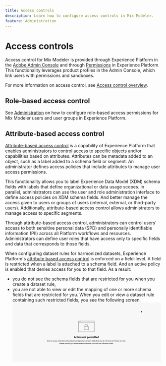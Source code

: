 ```yaml
---
title: Access controls
description: Learn how to configure access controls in Mix Modeler.
feature: Administration
---
```

# Access controls

Access control for Mix Modeler is provided through Experience Platform in the [Adobe Admin Console](https://adminconsole.adobe.com/) and through [Permissions](https://experienceleague.adobe.com/en/docs/experience-platform/access-control/home#platform-permissions) in Experience Platform. This functionality leverages product profiles in the Admin Console, which link users with permissions and sandboxes.

For more information on access control, see [Access control overview](https://experienceleague.adobe.com/en/docs/experience-platform/access-control/home).

## Role-based access control

See [Administration](../main-guide/administration.md) on how to configure role-based access permissions for Mix Modeler users and user groups in Experience Platform.

## Attribute-based access control

[Attribute-based access control](https://experienceleague.adobe.com/en/docs/experience-platform/access-control/abac/overview) is a capability of Experience Platform that enables administrators to control access to specific objects and/or capabilities based on attributes. Attributes can be metadata added to an object, such as a label added to a schema field or segment. An administrator defines access policies that include attributes to manage user access permissions.

This functionality allows you to label Experience Data Model (XDM) schema fields with labels that define organizational or data usage scopes. In parallel, administrators can use the user and role administration interface to define access policies on XDM schema fields. And better manage the access given to users or groups of users (internal, external, or third-party users). Additionally, attribute-based access control allows administrators to manage access to specific segments.

Through attribute-based access control, administrators can control users' access to both sensitive personal data (SPD) and personally identifiable information (PII) across all Platform workflows and resources. Administrators can define user roles that have access only to specific fields and data that corresponds to those fields.

When configuring dataset rules for harmonized datasets, Experience Platform's [attribute based access control](https://experienceleague.adobe.com/en/docs/experience-platform/access-control/abac/overview) is enforced on a field-level. A field is restricted when a label is attached to a schema field. And an active policy is enabled that denies access for you to that field. As a result:

* you do not see the schema fields that are restricted for you when you create a dataset rule, 
* you are not able to view or edit the mapping of one or more schema fields that are restricted for you. When you edit or view a dataset rule containing such restricted fields, you see the following screen.
  ![Action not permitted](/help/assets//action-not-permitted.png)

